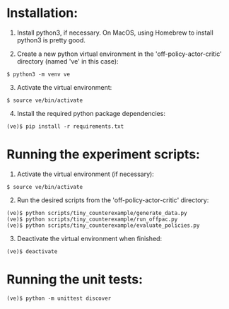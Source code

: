 # Installation:

1. Install python3, if necessary. On MacOS, using Homebrew to install python3 is pretty good.

2. Create a new python virtual environment in the 'off-policy-actor-critic' directory (named 've' in this case):
```
$ python3 -m venv ve
```

3. Activate the virtual environment:
```
$ source ve/bin/activate
```

4. Install the required python package dependencies:
```
(ve)$ pip install -r requirements.txt
```

# Running the experiment scripts:
1. Activate the virtual environment (if necessary):
```
$ source ve/bin/activate
```

2. Run the desired scripts from the 'off-policy-actor-critic' directory:
```
(ve)$ python scripts/tiny_counterexample/generate_data.py
(ve)$ python scripts/tiny_counterexample/run_offpac.py
(ve)$ python scripts/tiny_counterexample/evaluate_policies.py
```

3. Deactivate the virtual environment when finished:
```
(ve)$ deactivate
```

# Running the unit tests:
```
(ve)$ python -m unittest discover
```
